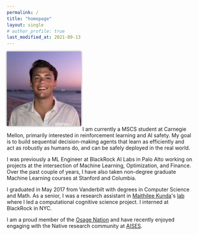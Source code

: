 ```yaml
---
permalink: /
title: "homepage"
layout: single
# author_profile: true
last_modified_at: 2021-09-13
---
```

<img src="/assets/images/elb.jpg" alt="elb" class="align-right" width="40%" style="box-shadow: 0 0 5px #828282; margin-top: 0em; margin-bottom: 1em;"> 
I am currently a MSCS student at Carnegie Mellon, primarily interested in reinforcement learning and AI safety. My goal is to build sequential decision-making agents that learn as efficiently and act as robustly as humans do, and can be safely deployed in the real world.

I was previously a ML Engineer at BlackRock AI Labs in Palo Alto working on projects at the intersection of Machine Learning, Optimization, and Finance.  Over the past couple of years, I have also taken non-degree graduate Machine Learning courses at Stanford and Columbia.

I graduated in May 2017 from Vanderbilt with degrees in Computer Science and Math. As a senior, I was a research assistant in [Maithilee Kunda](https://my.vanderbilt.edu/mkunda/)'s [lab](https://my.vanderbilt.edu/aivaslab/) where I led a computational cognitive science project. 
I interned at BlackRock in NYC.

<!-- I am broadly interested in Artificial Intelligence and Machine Learning, and its potential to extend humanity's ability to solve challenging problems. I believe that there is a lot to learn about learning from studying us humans and other intelligent animals, but also do not. -->


I am a proud member of the [Osage Nation](https://www.osagenation-nsn.gov/) and have recently enjoyed engaging with the Native research community at [AISES](https://conference.aises.org/).
